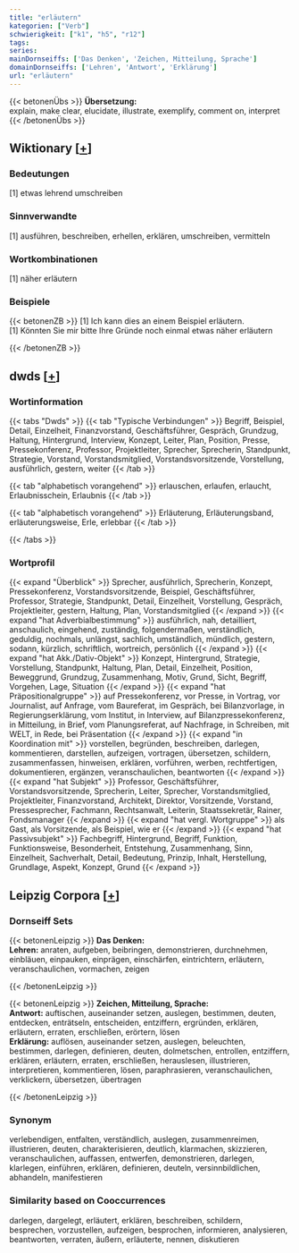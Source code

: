 ```yaml
---
title: "erläutern"
kategorien: ["Verb"]
schwierigkeit: ["k1", "h5", "r12"]
tags:
series:
mainDornseiffs: ['Das Denken', 'Zeichen, Mitteilung, Sprache']
domainDornseiffs: ['Lehren', 'Antwort', 'Erklärung']
url: "erläutern"
---
```


{{< betonenÜbs >}}
**Übersetzung:**  
explain, make clear, elucidate, illustrate, exemplify, comment on, interpret  
{{< /betonenÜbs >}}

## Wiktionary [[+](https://de.wiktionary.org/wiki/erläutern)]

### Bedeutungen
[1] etwas lehrend umschreiben  

### Sinnverwandte
[1] ausführen, beschreiben, erhellen, erklären, umschreiben, vermitteln  

### Wortkombinationen
[1] näher erläutern  

### Beispiele
{{< betonenZB >}}
[1] Ich kann dies an einem Beispiel erläutern.  
[1] Könnten Sie mir bitte Ihre Gründe noch einmal etwas näher erläutern  

{{< /betonenZB >}}


## dwds [[+](https://www.dwds.de/wb/erläutern)]

### Wortinformation
{{< tabs "Dwds" >}}
{{< tab "Typische Verbindungen" >}}
Begriff, Beispiel, Detail, Einzelheit, Finanzvorstand, Geschäftsführer, Gespräch, Grundzug, Haltung, Hintergrund, Interview, Konzept, Leiter, Plan, Position, Presse, Pressekonferenz, Professor, Projektleiter, Sprecher, Sprecherin, Standpunkt, Strategie, Vorstand, Vorstandsmitglied, Vorstandsvorsitzende, Vorstellung, ausführlich, gestern, weiter
{{< /tab >}}

{{< tab "alphabetisch vorangehend" >}}
erlauschen, erlaufen, erlaucht, Erlaubnisschein, Erlaubnis
{{< /tab >}}

{{< tab "alphabetisch vorangehend" >}}
Erläuterung, Erläuterungsband, erläuterungsweise, Erle, erlebbar
{{< /tab >}}

{{< /tabs >}}

### Wortprofil
{{< expand "Überblick" >}} Sprecher, ausführlich, Sprecherin, Konzept, Pressekonferenz, Vorstandsvorsitzende, Beispiel, Geschäftsführer, Professor, Strategie, Standpunkt, Detail, Einzelheit, Vorstellung, Gespräch, Projektleiter, gestern, Haltung, Plan, Vorstandsmitglied {{< /expand >}}
{{< expand "hat Adverbialbestimmung" >}} ausführlich, nah, detailliert, anschaulich, eingehend, zuständig, folgendermaßen, verständlich, geduldig, nochmals, unlängst, sachlich, umständlich, mündlich, gestern, sodann, kürzlich, schriftlich, wortreich, persönlich {{< /expand >}}
{{< expand "hat Akk./Dativ-Objekt" >}} Konzept, Hintergrund, Strategie, Vorstellung, Standpunkt, Haltung, Plan, Detail, Einzelheit, Position, Beweggrund, Grundzug, Zusammenhang, Motiv, Grund, Sicht, Begriff, Vorgehen, Lage, Situation {{< /expand >}}
{{< expand "hat Präpositionalgruppe" >}} auf Pressekonferenz, vor Presse, in Vortrag, vor Journalist, auf Anfrage, vom Baureferat, im Gespräch, bei Bilanzvorlage, in Regierungserklärung, vom Institut, in Interview, auf Bilanzpressekonferenz, in Mitteilung, in Brief, vom Planungsreferat, auf Nachfrage, in Schreiben, mit WELT, in Rede, bei Präsentation {{< /expand >}}
{{< expand "in Koordination mit" >}} vorstellen, begründen, beschreiben, darlegen, kommentieren, darstellen, aufzeigen, vortragen, übersetzen, schildern, zusammenfassen, hinweisen, erklären, vorführen, werben, rechtfertigen, dokumentieren, ergänzen, veranschaulichen, beantworten {{< /expand >}}
{{< expand "hat Subjekt" >}} Professor, Geschäftsführer, Vorstandsvorsitzende, Sprecherin, Leiter, Sprecher, Vorstandsmitglied, Projektleiter, Finanzvorstand, Architekt, Direktor, Vorsitzende, Vorstand, Pressesprecher, Fachmann, Rechtsanwalt, Leiterin, Staatssekretär, Rainer, Fondsmanager {{< /expand >}}
{{< expand "hat vergl. Wortgruppe" >}} als Gast, als Vorsitzende, als Beispiel, wie er {{< /expand >}}
{{< expand "hat Passivsubjekt" >}} Fachbegriff, Hintergrund, Begriff, Funktion, Funktionsweise, Besonderheit, Entstehung, Zusammenhang, Sinn, Einzelheit, Sachverhalt, Detail, Bedeutung, Prinzip, Inhalt, Herstellung, Grundlage, Aspekt, Konzept, Grund {{< /expand >}}

## Leipzig Corpora [[+](https://corpora.uni-leipzig.de/en/res?word=erläutern&corpusId=deu_newscrawl-public_2018)]

### Dornseiff Sets
{{< betonenLeipzig >}}
**Das Denken:**  
**Lehren:** anraten, aufgeben, beibringen, demonstrieren, durchnehmen, einbläuen, einpauken, einprägen, einschärfen, eintrichtern, erläutern, veranschaulichen, vormachen, zeigen  

{{< /betonenLeipzig >}}


{{< betonenLeipzig >}}
**Zeichen, Mitteilung, Sprache:**  
**Antwort:** auftischen, auseinander setzen, auslegen, bestimmen, deuten, entdecken, enträtseln, entscheiden, entziffern, ergründen, erklären, erläutern, erraten, erschließen, erörtern, lösen  
**Erklärung:** auflösen, auseinander setzen, auslegen, beleuchten, bestimmen, darlegen, definieren, deuten, dolmetschen, entrollen, entziffern, erklären, erläutern, erraten, erschließen, herauslesen, illustrieren, interpretieren, kommentieren, lösen, paraphrasieren, veranschaulichen, verklickern, übersetzen, übertragen  

{{< /betonenLeipzig >}}

### Synonym
verlebendigen, entfalten, verständlich, auslegen, zusammenreimen, illustrieren, deuten, charakterisieren, deutlich, klarmachen, skizzieren, veranschaulichen, auffassen, entwerfen, demonstrieren, darlegen, klarlegen, einführen, erklären, definieren, deuteln, versinnbildlichen, abhandeln, manifestieren


### Similarity based on Cooccurrences
darlegen, dargelegt, erläutert, erklären, beschreiben, schildern, besprechen, vorzustellen, aufzeigen, besprochen, informieren, analysieren, beantworten, verraten, äußern, erläuterte, nennen, diskutieren

